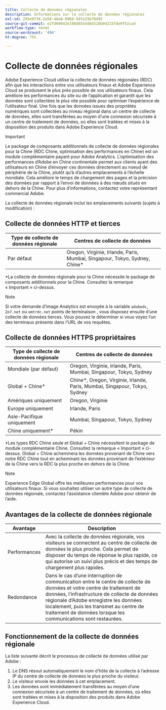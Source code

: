 ```yaml
---
title: Collecte de données régionales
description: Informations sur la collecte de données régionales
exl-id: 295e9736-2a58-48a8-9968-5dfa33b70d95
source-git-commit: e2fd69043e198d855dddd316b04215fde9f52cad
workflow-type: tm+mt
source-wordcount: '494'
ht-degree: 75%

---
```


# Collecte de données régionales

Adobe Experience Cloud utilise la collecte de données régionales (RDC) afin que les interactions entre vos utilisateurs finaux et Adobe Experience Cloud se produisent le plus près possible de vos utilisateurs finaux. Cela améliore les performances du site ou de l’application et garantit que les données sont collectées le plus vite possible pour optimiser l’expérience de l’utilisateur final. Une fois que les données issues des propriétés numériques sont collectées au niveau régional dans un centre de collecte de données, elles sont transférées au moyen d’une connexion sécurisée à un centre de traitement de données, où elles sont traitées et mises à la disposition des produits dans Adobe Experience Cloud.

>[!IMPORTANT]
>
>Le package de composants additionnels de collecte de données régionales pour la Chine (RDC Chine, optimisation des performances en Chine) est un module complémentaire payant pour Adobe Analytics. L’optimisation des performances d’Adobe en Chine continentale permet aux clients ayant des utilisateurs en Chine d’envoyer ces données directement au noeud de périphérie de la Chine, plutôt qu’à d’autres emplacements à l’échelle mondiale. Cela améliore le temps de chargement des pages et la précision des données par rapport à lʼenvoi de données à des nœuds situés en dehors de la Chine. Pour plus dʼinformations, contactez votre représentant commercial Adobe.

La collecte de données régionale inclut les emplacements suivants (sujets à modification) :

## Collecte de données HTTP et tierces

| Type de collecte de données régionale | Centres de collecte de données |
|---------------------|-------------------|
| Par défaut | Oregon, Virginie, Irlande, Paris, Mumbai, Singapour, Tokyo, Sydney, Chine* |

*La collecte de données régionale pour la Chine nécessite le package de composants additionnels pour la Chine. Consultez la remarque « Important » ci-dessus.

>[!NOTE]
>
>Si votre demande d’image Analytics est envoyée à la variable `adobedc`, `2o7.net` ou `omtrdc.net` points de terminaison , vous disposez ensuite d’une collecte de données tierces. Vous pouvez le déterminer si vous voyez l’un des terminaux présents dans l’URL de vos requêtes.

## Collecte de données HTTPS propriétaires

| Type de collecte de données régionale | Centres de collecte de données |
|---------------------|-------------------|
| Mondiale (par défaut) | Oregon, Virginie, Irlande, Paris, Mumbai, Singapour, Tokyo, Sydney |
| Global + Chine* | Chine*, Oregon, Virginie, Irlande, Paris, Mumbai, Singapour, Tokyo, Sydney |
| Amériques uniquement | Oregon, Virginie |
| Europe uniquement | Irlande, Paris |
| Asie-Pacifique uniquement | Mumbai, Singapour, Tokyo, Sydney |
| Chine uniquement* | Pékin |

*Les types RDC Chine seule et Global + Chine nécessitent le package de module complémentaire Chine. Consultez la remarque « Important » ci-dessus. Global + Chine acheminera les données provenant de Chine vers notre RDC Chine tout en acheminant les données provenant de l’extérieur de la Chine vers la RDC la plus proche en dehors de la Chine.

>[!NOTE]
>
>Experience Edge Global offre les meilleures performances pour vos utilisateurs finaux.  Si vous souhaitez utiliser un autre type de collecte de données régionale, contactez l’assistance clientèle Adobe pour obtenir de l’aide.

## Avantages de la collecte de données régionale

| Avantage | Description |
| --- | --- |
| Performances | Avec la collecte de données régionale, vos visiteurs se connectent au centre de collecte de données le plus proche. Cela permet de disposer du temps de réponse le plus rapide, ce qui autorise un suivi plus précis et des temps de chargement plus rapides. |
| Redondance | Dans le cas dʼune interruption de communication entre le centre de collecte de données et votre centre de traitement de données, lʼinfrastructure de collecte de données régionale dʼAdobe enregistre les données localement, puis les transmet au centre de traitement de données lorsque les communications sont restaurées. |

## Fonctionnement de la collecte de données régionale

La liste suivante décrit le processus de collecte de données utilisé par Adobe :

1. Le DNS résout automatiquement le nom d’hôte de la collecte à l’adresse IP du centre de collecte de données le plus proche du visiteur.
1. Le visiteur envoie les données à cet emplacement.
1. Les données sont immédiatement transférées au moyen d’une connexion sécurisée à un centre de traitement de données, où elles sont traitées et mises à la disposition des produits dans Adobe Experience Cloud.
